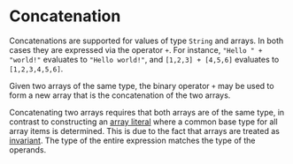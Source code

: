 # Concatenation

Concatenations are supported for values of type `String` and arrays. In both cases they are expressed via the operator `+`. 
For instance, `"Hello " + "world!"` evaluates to `"Hello world!"`, and `[1,2,3] + [4,5,6]` evaluates to `[1,2,3,4,5,6]`.

Given two arrays of the same type, the binary operator `+` may be used to form a new array that is the concatenation of the two arrays.

Concatenating two arrays requires that both arrays are of the same type, in contrast to constructing an [array literal](https://github.com/microsoft/qsharp-language/blob/main/Specifications/Language/3_Expressions/ValueLiterals.md#array-literals) where a common base type for all array items is determined. This is due to the fact that arrays are treated as [invariant](https://github.com/microsoft/qsharp-language/blob/main/Specifications/Language/4_TypeSystem/SuptypingAndVariance.md). The type of the entire expression matches the type of the operands.
